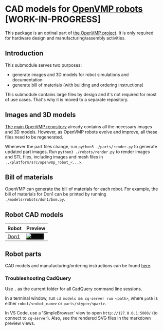 # CAD models for [OpenVMP robots](https://github.com/openvmp/openvmp/) [WORK-IN-PROGRESS]

This package is an optinal part of [the OpenVMP project](https://github.com/openvmp/openvmp). It is only required for hardware design and manufacturing/assembly activities.

## Introduction

This submodule serves two purposes:

- generate images and 3D models for robot simulations and documentation
- generate bill of materials (with building and ordering instructions)

This submodule contains large files by design
and it's not required for most of use cases.
That's why it is moved to a separate repository.

## Images and 3D models

[The main OpenVMP repository](https://github.com/openvmp/openvmp/)
already contains all the necessary images and 3D models.
However, as OpenVMP robots evolve and improve,
all these files need to be regenerated.

Whenever the part files change, run `python3 ./parts/render.py`
to generate updated part images. Run `python3 ./robots/render.py`
to render images and STL files, including images and mesh files in `../platform/src/openvmp_robot_<...>`.

## Bill of materials

OpenVMP can generate the bill of materials for each robot.
For example, the bill of materials for Don1 can be printed
by running `./models/robots/don1/bom.py`.

## Robot CAD models

| Robot                    | Preview                                                                                          |
| ------------------------ | ------------------------------------------------------------------------------------------------ |
| [Don1](./robots/don1/) | <a href="./robots/don1"><img alt="Don1" style="background-color: #000;" src="./generated_files/robots/don1/robot.svg"/></a> |

## Robot parts

CAD models and manufacturing/ordering instructions can be found [here](./parts/README.md).

### Troubleshooting CadQuery

Use `.` as the current folder for all CadQuery command line sessions.

In a terminal window, run `cd models && cq-server run <path>`,
where `path` is either `robot/<robot_name>` or `parts/<type>/<part>`.

In VS Code, use a 'SimpleBrowser' view to open `http://127.0.0.1:5000/`
(to connect to `cq-server`).
Also, see the rendered SVG files in the markdown preview views.
